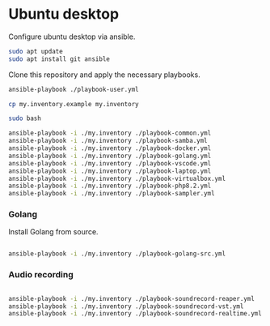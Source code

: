 # Ubuntu desktop

Configure ubuntu desktop via ansible.

```bash
sudo apt update
sudo apt install git ansible
```

Clone this repository and apply the necessary playbooks.

```bash
ansible-playbook ./playbook-user.yml

cp my.inventory.example my.inventory

sudo bash

ansible-playbook -i ./my.inventory ./playbook-common.yml
ansible-playbook -i ./my.inventory ./playbook-samba.yml
ansible-playbook -i ./my.inventory ./playbook-docker.yml
ansible-playbook -i ./my.inventory ./playbook-golang.yml
ansible-playbook -i ./my.inventory ./playbook-vscode.yml
ansible-playbook -i ./my.inventory ./playbook-laptop.yml
ansible-playbook -i ./my.inventory ./playbook-virtualbox.yml
ansible-playbook -i ./my.inventory ./playbook-php8.2.yml
ansible-playbook -i ./my.inventory ./playbook-sampler.yml
```

### Golang

Install Golang from source.

```bash

ansible-playbook -i ./my.inventory ./playbook-golang-src.yml
```

### Audio recording

```bash

ansible-playbook -i ./my.inventory ./playbook-soundrecord-reaper.yml
ansible-playbook -i ./my.inventory ./playbook-soundrecord-vst.yml
ansible-playbook -i ./my.inventory ./playbook-soundrecord-realtime.yml
```
